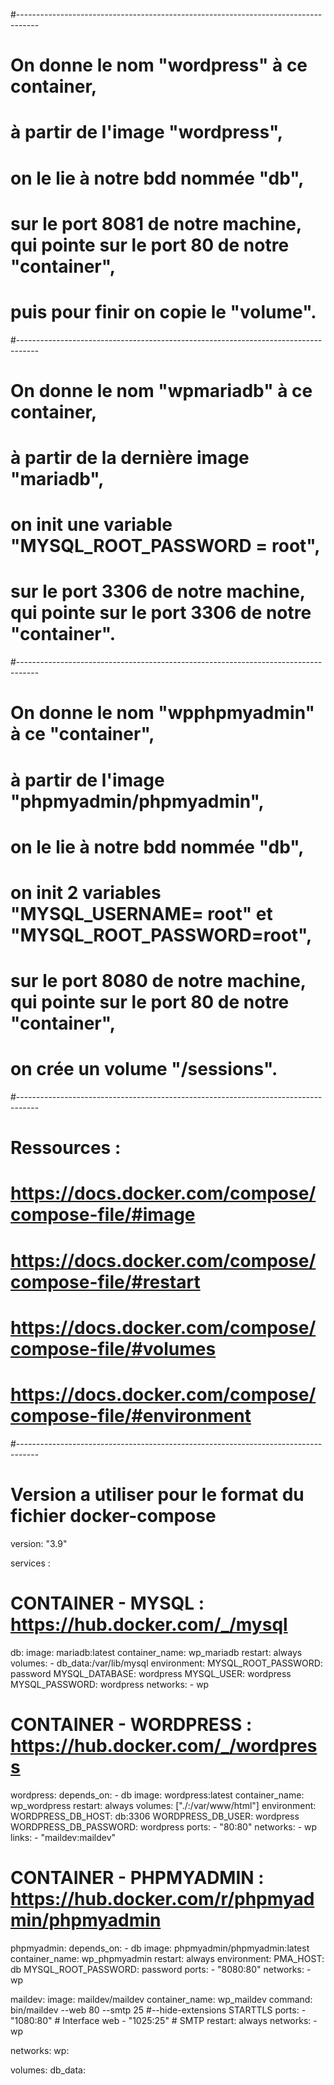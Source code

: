 #-----------------------------------------------------------------------------------
# On donne le nom "wordpress" à ce container,
# à partir de l'image "wordpress",
# on le lie à notre bdd nommée "db",
# sur le port 8081 de notre machine, qui pointe sur le port 80 de notre "container",
# puis pour finir on copie le "volume".
#-----------------------------------------------------------------------------------
# On donne le nom "wpmariadb" à ce container,
# à partir de la dernière image "mariadb",
# on init une variable "MYSQL_ROOT_PASSWORD = root",
# sur le port 3306 de notre machine, qui pointe sur le port 3306 de notre "container".
#-----------------------------------------------------------------------------------
# On donne le nom "wpphpmyadmin" à ce "container",
# à partir de l'image "phpmyadmin/phpmyadmin",
# on le lie à notre bdd nommée "db",
# on init 2 variables "MYSQL_USERNAME= root" et "MYSQL_ROOT_PASSWORD=root",
# sur le port 8080 de notre machine, qui pointe sur le port 80 de notre "container",
# on crée un volume "/sessions".
#-----------------------------------------------------------------------------------
# Ressources :
# https://docs.docker.com/compose/compose-file/#image
# https://docs.docker.com/compose/compose-file/#restart
# https://docs.docker.com/compose/compose-file/#volumes
# https://docs.docker.com/compose/compose-file/#environment
#-----------------------------------------------------------------------------------

# Version a utiliser pour le format du fichier docker-compose

version: "3.9"

services :

  # CONTAINER - MYSQL : https://hub.docker.com/_/mysql
  db:
    image: mariadb:latest
    container_name: wp_mariadb
    restart: always
    volumes:
      - db_data:/var/lib/mysql
    environment:
      MYSQL_ROOT_PASSWORD: password
      MYSQL_DATABASE: wordpress
      MYSQL_USER: wordpress
      MYSQL_PASSWORD: wordpress
    networks:
      - wp

  # CONTAINER - WORDPRESS : https://hub.docker.com/_/wordpress
  wordpress:
    depends_on:
      - db
    image: wordpress:latest
    container_name: wp_wordpress
    restart: always
    volumes: ["./:/var/www/html"]
    environment:
      WORDPRESS_DB_HOST: db:3306
      WORDPRESS_DB_USER: wordpress
      WORDPRESS_DB_PASSWORD: wordpress
    ports:
      - "80:80"
    networks:
      - wp
    links:
      - "maildev:maildev"

  # CONTAINER - PHPMYADMIN : https://hub.docker.com/r/phpmyadmin/phpmyadmin
  phpmyadmin:
    depends_on:
      - db
    image: phpmyadmin/phpmyadmin:latest
    container_name: wp_phpmyadmin
    restart: always
    environment:
      PMA_HOST: db
      MYSQL_ROOT_PASSWORD: password
    ports:
      - "8080:80"
    networks:
      - wp

  maildev:
    image: maildev/maildev
    container_name: wp_maildev
    command: bin/maildev --web 80 --smtp 25 #--hide-extensions STARTTLS
    ports:
       - "1080:80"  # Interface web
       - "1025:25"  # SMTP
    restart: always
    networks:
      - wp

networks:
  wp:

volumes:
  db_data:
